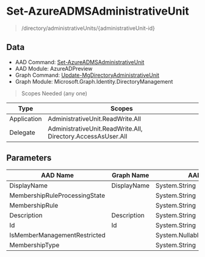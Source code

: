 # Set-AzureADMSAdministrativeUnit

> /directory/administrativeUnits/{administrativeUnit-id}

## Data

+ AAD Command: [Set-AzureADMSAdministrativeUnit](https://docs.microsoft.com/en-us/powershell/module/AzureADPreview/Set-AzureADMSAdministrativeUnit)
+ AAD Module: AzureADPreview
+ Graph Command: [Update-MgDirectoryAdministrativeUnit](https://docs.microsoft.com/en-us/powershell/module/Microsoft.Graph.Identity.DirectoryManagement/Update-MgDirectoryAdministrativeUnit)
+ Graph Module: Microsoft.Graph.Identity.DirectoryManagement

> Scopes Needed (any one)

|Type|Scopes|
|---|---|
|Application|AdministrativeUnit.ReadWrite.All|
|Delegate|AdministrativeUnit.ReadWrite.All, Directory.AccessAsUser.All|

## Parameters

|AAD Name|Graph Name|AAD Type|Graph Type|Infos|
|---|---|---|---|---|
|DisplayName|DisplayName|System.String|System.String||
|MembershipRuleProcessingState||System.String|||
|MembershipRule||System.String|||
|Description|Description|System.String|System.String||
|Id|Id|System.String|System.String||
|IsMemberManagementRestricted||System.Nullable/System.Boolean|||
|MembershipType||System.String|||

